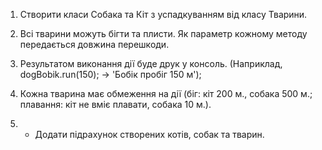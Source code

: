1. Створити класи Собака та Кіт з успадкуванням від класу Тварини.

2. Всі тварини можуть бігти та плисти. Як параметр кожному методу передається довжина перешкоди. 
3. Результатом виконання дії буде друк у консоль. (Наприклад, dogBobik.run(150); -> 'Бобік пробіг 150 м');

3. Кожна тварина має обмеження на дії 
(біг: кіт 200 м., собака 500 м.; плавання: кіт не вміє плавати, собака 10 м.).

4. * Додати підрахунок створених котів, собак та тварин.